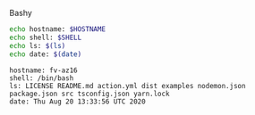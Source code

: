 
Bashy

``` bash
echo hostname: $HOSTNAME
echo shell: $SHELL
echo ls: $(ls)
echo date: $(date)
```

``` markdown-code-runner output
hostname: fv-az16
shell: /bin/bash
ls: LICENSE README.md action.yml dist examples nodemon.json package.json src tsconfig.json yarn.lock
date: Thu Aug 20 13:33:56 UTC 2020
```
